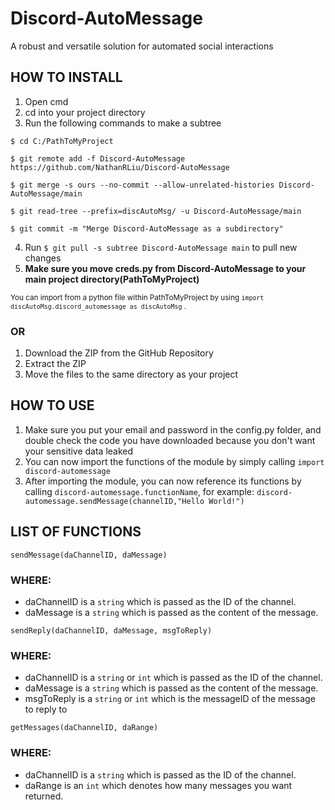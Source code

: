# Discord-AutoMessage #
A robust and versatile solution for automated social interactions

## HOW TO INSTALL ##
1. Open cmd
2. cd into your project directory
3. Run the following commands to make a subtree
```
$ cd C:/PathToMyProject

$ git remote add -f Discord-AutoMessage https://github.com/NathanRLiu/Discord-AutoMessage

$ git merge -s ours --no-commit --allow-unrelated-histories Discord-AutoMessage/main

$ git read-tree --prefix=discAutoMsg/ -u Discord-AutoMessage/main

$ git commit -m "Merge Discord-AutoMessage as a subdirectory"
``` 

4. Run `$ git pull -s subtree Discord-AutoMessage main` to pull new changes
5. **Make sure you move creds.py from Discord-AutoMessage to your main project directory(PathToMyProject)**

<sub> You can import from a python file within PathToMyProject by using `import discAutoMsg.discord_automessage as discAutoMsg` .<sub>

### OR ###
1. Download the ZIP from the GitHub Repository
2. Extract the ZIP
3. Move the files to the same directory as your project
## HOW TO USE ##
1. Make sure you put your email and password in the config.py folder, and double check the code you have downloaded because you don't want your sensitive data leaked
2. You can now import the functions of the module by simply calling 
`import discord-automessage`
3. After importing the module, you can now reference its functions by calling `discord-automessage.functionName`, for example: 
`discord-automessage.sendMessage(channelID,"Hello World!")`
## LIST OF FUNCTIONS ##
`sendMessage(daChannelID, daMessage)`

### WHERE: ###
* daChannelID is a `string` which is passed as the ID of the channel.
* daMessage is a `string` which is passed as the content of the message.

`sendReply(daChannelID, daMessage, msgToReply)`

### WHERE: ###
* daChannelID is a `string` or `int` which is passed as the ID of the channel.
* daMessage is a `string` which is passed as the content of the message.
* msgToReply is a `string` or `int` which is the messageID of the message to reply to

`getMessages(daChannelID, daRange)`

### WHERE: ###
* daChannelID is a `string` which is passed as the ID of the channel.
* daRange is an `int` which denotes how many messages you want returned.
